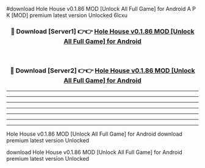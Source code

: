 #download Hole House v0.1.86 MOD [Unlock All Full Game] for Android A P K [MOD] premium latest version Unlocked 6lcxu 



<div align="center">
<h3>🔴 Download [Server1] 👉👉 <a href="https://apkdownload3.web.app/">Hole House v0.1.86 MOD [Unlock All Full Game] for Android</a></h3><br>

<h3>🔴 Download [Server2] 👉👉 <a href="https://apkdownload3.web.app/">Hole House v0.1.86 MOD [Unlock All Full Game] for Android</a></h3>
</div>





----------------------------------------------------------

----------------------------------------------------------

----------------------------------------------------------

----------------------------------------------------------

----------------------------------------------------------

----------------------------------------------------------

----------------------------------------------------------

Hole House v0.1.86 MOD [Unlock All Full Game] for Android download premium latest version Unlocked

download Hole House v0.1.86 MOD [Unlock All Full Game] for Android premium latest version Unlocked

